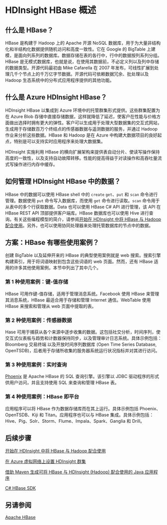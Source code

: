 <properties linkid="manage-services-hdinsight-hbase-overview" urlDisplayName="HDInsight HBase overview" pageTitle="HDInsight HBase 概述 | Azure" metaKeywords="" description="An introduction to HBase in HDInsight, use-cases and a comparison with other database solutions ." metaCanonical="" services="hdinsight" documentationCenter="" title="HDInsight HBase overview" authors="bradsev" solutions="big-data" manager="paulettm" editor="cgronlun" />

<tags 
wacn.date="04/11/2015"
ms.service="hdinsight" ms.workload="big-data" ms.tgt_pltfrm="na" ms.devlang="na" ms.topic="article" ms.date="08/21/2014" ms.author="bradsev"></tags>

# HDInsight HBase 概述

## 什么是 HBase？

HBase 是构建于 Hadoop 上的 Apache 开源 NoSQL 数据库，用于为大量非结构化和半结构化数据提供随机访问和高度一致性。它在 Google 的 BigTable 上建模，是面向列系列的数据库。数据存储在表的各行中，行中的数据按列系列分组。HBase 是无模式数据库，也就是说，在使用其数据前，不必定义列以及列中存储的数据类型。开源代码最初由 Mike Cafarella 在 2007 年发布，可线性扩展到处理几千个节点上的千万亿字节数据。开源代码可依赖数据冗余、批处理以及 Hadoop 生态系统中的分布式应用程序提供的其他功能。

## 什么是 Azure HDInsight HBase？

HDInsight HBase 以集成到 Azure 环境中的托管群集形式提供。这些群集配置为在 Azure Blob 存储中直接存储数据，这样就降低了延迟，使客户在性能与价格方面做出选择时拥有更大的弹性。客户可以生成用于处理大型数据集的交互式网站，生成用于存储数百万个终结点的传感器数据与遥测数据的服务，并通过 Hadoop 作业来分析这些数据。HBase 和 Hadoop 是在 Azure 中构建大数据项目的良好起点，特别是可以支持实时应用程序来处理大数据集。

HDInsight 实施利用 HBase 的横向扩展架构来提供表自动分片、使读写操作保持高度的一致性，以及支持自动故障转移。性能的提高得益于对读操作和高吞吐量流式写操作进行内存中缓存。

## 如何管理 HDInsight HBase 中的数据？

HBase 中的数据可以使用 HBase shell 中的 `create` `get`、`put` 和 `scan` 命令进行管理。数据使用 `put` 命令写入数据库，而使用 `get` 命令进行读取。`scan` 命令用于从表中的多个行获取数据。Data 也可以使用 HBase C# API 进行管理，该 API 在 HBase REST API 顶部提供客户端库。HBase 数据库也可以使用 Hive 进行查询。有关这些编程模型的简介，请参阅[开始在 HDInsight 中将 HBase 与 Hadoop 配合使用][]。另外，也可以使用协同处理器来处理托管数据库的节点中的数据。

## 方案：HBase 有哪些使用案例？

创建 BigTable 以及延伸开来的 HBase 的典型使用案例就是 web 搜索。搜索引擎构建索引，用于将词语映射到包含这些词语的 web 页面。然而，还有 HBase 适用的许多其他使用案例，本节中列出了其中几个。

### 第 1 种使用案例：键-值存储

HBase 可用作键-值存储，适用于管理消息系统。Facebook 使用 HBase 来管理其消息系统，HBase 最适合用于存储和管理 Internet 通信。WebTable 使用 HBase 来搜索和管理从 web 页面中提取的表。

### 第 2 种使用案例：传感器数据

Hase 可用于捕获从各个来源中逐步收集的数据。这包括社交分析，时间序列，使交互式仪表板与趋势和计数器保持同步，以及管理审计日志系统。具体示例包括：Bloomberg 交易终端
以及开放时间序列数据库 (Open Time Series Database, OpenTSDB)，后者用于存储所收集的服务器系统运行状况指标并对其进行访问。

### 第 3 种使用案例：实时查询

[Phoenix][] 是 Apache HBase 的 SQL 查询引擎。该引擎以 JDBC 驱动程序的形式供用户访问，并且支持使用 SQL 来查询和管理 HBase 表。

### 第 4 种使用案例：HBase 即平台

应用程序可以将 HBase 作为数据存储库而在其上运行。具体示例包括 Phoenix、OpenTSDB、Kiji 和 Titan。应用程序也可以与 HBase 集成。具体示例包括：Hive、Pig、Solr、Storm、Flume、Impala、Spark、Ganglia 和 Drill。

## 后续步骤

[开始在 HDInsight 中将 HBase 与 Hadoop 配合使用][]

[在 Azure 虚拟网络上设置 HDInsight 群集][]

[借助 Maven 生成可将 HBase 与 HDInsight (Hadoop) 配合使用的 Java 应用程序][]

[C# HBase SDK][]

## 另请参阅

[Apache HBase][]

<!---
[Bigtable：针对结构化数据的分布式存储系统][]
--->
  [开始在 HDInsight 中将 HBase 与 Hadoop 配合使用]: /zh-cn/documentation/articles/hdinsight-hbase-get-started/
  [Phoenix]: http://phoenix.apache.org/
  [在 Azure 虚拟网络上设置 HDInsight 群集]: /zh-cn/documentation/articles/hdinsight-hbase-provision-vnet/
  
  [借助 Maven 生成可将 HBase 与 HDInsight (Hadoop) 配合使用的 Java 应用程序]: /zh-cn/documentation/articles/hdinsight-hbase-build-java-maven/
  [C# HBase SDK]: https://github.com/hdinsight/hbase-sdk-for-net
  [Apache HBase]: https://hbase.apache.org/
  [Bigtable：针对结构化数据的分布式存储系统]: http://research.google.com/archive/bigtable.html
